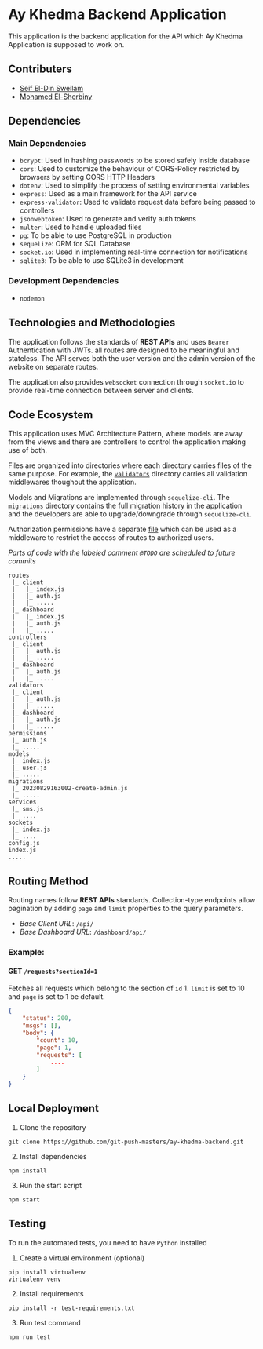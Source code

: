 # Ay Khedma Backend Application

This application is the backend application for the API which Ay Khedma Application is supposed to work on.

## Contributers

* [Seif El-Din Sweilam](https://github.com/saifsweelam)
* [Mohamed El-Sherbiny](https://github.com/El-Zayat)

## Dependencies

### Main Dependencies

* `bcrypt`: Used in hashing passwords to be stored safely inside database
* `cors`: Used to customize the behaviour of CORS-Policy restricted by browsers by setting CORS HTTP Headers
* `dotenv`: Used to simplify the process of setting environmental variables
* `express`: Used as a main framework for the API service
* `express-validator`: Used to validate request data before being passed to controllers
* `jsonwebtoken`: Used to generate and verify auth tokens
* `multer`: Used to handle uploaded files
* `pg`: To be able to use PostgreSQL in production
* `sequelize`: ORM for SQL Database
* `socket.io`: Used in implementing real-time connection for notifications
* `sqlite3`: To be able to use SQLite3 in development

### Development Dependencies

* `nodemon`

## Technologies and Methodologies
The application follows the standards of **REST APIs** and uses `Bearer` Authentication with JWTs. all routes are designed to be meaningful and stateless. The API serves both the user version and the admin version of the website on separate routes.

The application also provides `websocket` connection through `socket.io` to provide real-time connection between server and clients.

## Code Ecosystem
This application uses MVC Architecture Pattern, where models are away from the views and there are controllers to control the application making use of both.

Files are organized into directories where each directory carries files of the same purpose. For example, the [`validators`](./validators/) directory carries all validation middlewares thoughout the application.

Models and Migrations are implemented through `sequelize-cli`. The [`migrations`](./migrations/) directory contains the full migration history in the application and the developers are able to upgrade/downgrade through `sequelize-cli`.

Authorization permissions have a separate [file](./permissions/auth.js) which can be used as a middleware to restrict the access of routes to authorized users.

_Parts of code with the labeled comment `@TODO` are scheduled to future commits_

```
routes
 |_ client
 |   |_ index.js
 |   |_ auth.js
 |   |_ .....
 |_ dashboard
 |   |_ index.js
 |   |_ auth.js
 |   |_ .....
controllers
 |_ client
 |   |_ auth.js
 |   |_ .....
 |_ dashboard
 |   |_ auth.js
 |   |_ .....
validators
 |_ client
 |   |_ auth.js
 |   |_ .....
 |_ dashboard
 |   |_ auth.js
 |   |_ .....
permissions
 |_ auth.js
 |_ .....
models
 |_ index.js
 |_ user.js
 |_ .....
migrations
 |_ 20230829163002-create-admin.js
 |_ .....
services
 |_ sms.js
 |_ ....
sockets
 |_ index.js
 |_ ....
config.js
index.js
.....
```

## Routing Method
Routing names follow **REST APIs** standards.
Collection-type endpoints allow pagination by adding `page` and `limit` properties to the query parameters.

* _Base Client URL_: `/api/`
* _Base Dashboard URL_: `/dashboard/api/`

### Example:
#### **GET** `/requests?sectionId=1`
Fetches all requests which belong to the section of `id` 1. `limit` is set to 10 and `page` is set to 1 be default.
```json
{
    "status": 200,
    "msgs": [],
    "body": {
        "count": 10,
        "page": 1,
        "requests": [
            ....
        ]
    }
}
```

## Local Deployment

1. Clone the repository
```shell
git clone https://github.com/git-push-masters/ay-khedma-backend.git
```

2. Install dependencies
```shell
npm install
```

3. Run the start script
```shell
npm start
```

## Testing

To run the automated tests, you need to have `Python` installed

1. Create a virtual environment (optional)
```shell
pip install virtualenv
virtualenv venv
```

2. Install requirements
```shell
pip install -r test-requirements.txt
```

3. Run test command
```shell
npm run test
```